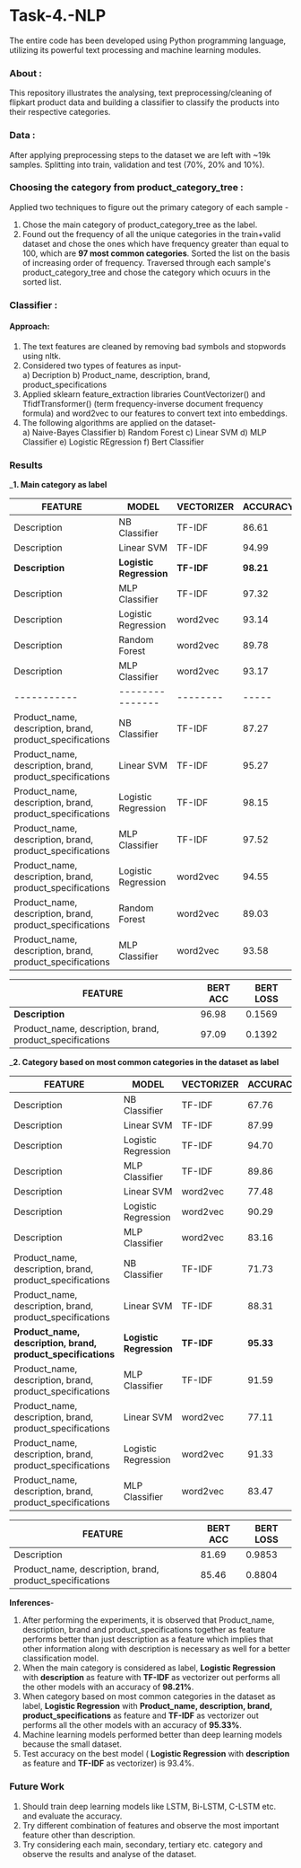 # Task-4.-NLP
The entire code has been developed using Python programming language, utilizing its powerful text processing and machine learning modules.

### About :
This repository illustrates the analysing, text preprocessing/cleaning of flipkart product data and building a classifier to classify the products into their respective categories.

### Data :
After applying preprocessing steps to the dataset we are left with ~19k samples. Splitting into train, validation and test (70%, 20% and 10%).

### Choosing the category from product_category_tree :
Applied two techniques to figure out the primary category of each sample - <br/>
1. Chose the main category of product_category_tree as the label.
2. Found out the frequency of all the unique categories in the train+valid dataset and chose the ones which have frequency greater than equal to 100, which are __97 most common categories__.
  Sorted the list on the basis of increasing order of frequency.
  Traversed through each sample's product_category_tree and chose the category which ocuurs in the sorted list.
  
### Classifier :

#### Approach:
 1. The text features are cleaned by removing bad symbols and stopwords using nltk.
 2. Considered two types of features as input- <br/>
    a) Decription
    b) Product_name, description, brand, product_specifications
 3. Applied sklearn feature_extraction libraries CountVectorizer() and TfidfTransformer() (term frequency-inverse document frequency formula) and word2vec to our features to convert text into embeddings.
 4. The following algorithms are applied on the dataset- <br/>
     a) Naive-Bayes Classifier
     b) Random Forest
     c) Linear SVM
     d) MLP Classifier
     e) Logistic REgression
     f) Bert Classifier
     
### Results  
 ___1. Main category as label__
   
  FEATURE | MODEL | VECTORIZER | ACCURACY
  --------|-------|------------|---------
  Description|NB Classifier|TF-IDF|86.61
 Description|Linear SVM|TF-IDF|94.99
  __Description__|__Logistic Regression__|__TF-IDF__|__98.21__
  Description|MLP Classifier|TF-IDF|97.32
  Description|Logistic Regression|word2vec|93.14
  Description|Random Forest|word2vec|89.78
  Description|MLP Classifier|word2vec|93.17
  -----------|---------------|--------|-----
  Product_name, description, brand, product_specifications|NB Classifier|TF-IDF|87.27
  Product_name, description, brand, product_specifications|Linear SVM|TF-IDF|95.27
  Product_name, description, brand, product_specifications|Logistic Regression|TF-IDF|98.15
  Product_name, description, brand, product_specifications|MLP Classifier|TF-IDF|97.52
 Product_name, description, brand, product_specifications|Logistic Regression|word2vec|94.55
  Product_name, description, brand, product_specifications|Random Forest|word2vec|89.03
  Product_name, description, brand, product_specifications|MLP Classifier|word2vec|93.58
  
   FEATURE | BERT ACC | BERT LOSS
   ---------|--------- | ------
   __Description__|96.98|0.1569
   Product_name, description, brand, product_specifications |97.09 | 0.1392
   
___2. Category based on most common categories in the dataset as label__
   
  FEATURE | MODEL | VECTORIZER | ACCURACY
  --------|-------|------------|---------
  Description|NB Classifier|TF-IDF|67.76
  Description|Linear SVM|TF-IDF|87.99
  Description|Logistic Regression|TF-IDF|94.70
  Description|MLP Classifier|TF-IDF|89.86
  Description|Linear SVM|word2vec|77.48
  Description|Logistic Regression|word2vec|90.29
  Description|MLP Classifier|word2vec|83.16
  Product_name, description, brand, product_specifications|NB Classifier|TF-IDF|71.73
  Product_name, description, brand, product_specifications|Linear SVM|TF-IDF|88.31
  __Product_name, description, brand, product_specifications__|__Logistic Regression__|__TF-IDF__|__95.33__
  Product_name, description, brand, product_specifications|MLP Classifier|TF-IDF|91.59
  Product_name, description, brand, product_specifications|Linear SVM|word2vec|77.11
  Product_name, description, brand, product_specifications|Logistic Regression|word2vec|91.33
  Product_name, description, brand, product_specifications|MLP Classifier|word2vec|83.47
  
   FEATURE | BERT ACC | BERT LOSS
   ---------|----------| --------
   Description|81.69 | 0.9853
   Product_name, description, brand, product_specifications |85.46 | 0.8804
   
   
__Inferences__-
1. After performing the experiments, it is observed that Product_name, description, brand and product_specifications together as feature performs better than just description as a feature which implies that other information along with description is necessary as well for a better classification model.
2. When the main category is considered as label, __Logistic Regression__ with __description__ as feature with __TF-IDF__ as vectorizer out performs all the other models with an accuracy of __98.21%__.
3. When category based on most common categories in the dataset as label, __Logistic Regression__ with __Product_name, description, brand, product_specifications__ as feature and __TF-IDF__ as vectorizer out performs all the other models with an accuracy of __95.33%__.
4. Machine learning models performed better than deep learning models because the small dataset. 
5. Test accuracy on the best model ( __Logistic Regression__ with __description__ as feature and __TF-IDF__ as vectorizer) is 93.4%.

### Future Work
1. Should train deep learning models like LSTM, Bi-LSTM, C-LSTM etc. and evaluate the accuracy.
2. Try different combination of features and observe the most important feature other than description.
3. Try considering each main, secondary, tertiary etc. category and observe the results and analyse of the dataset.
